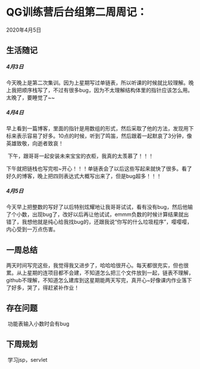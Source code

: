 # QG训练营后台组第二周周记：
2020年4月5日

## 生活随记

##### 4月3日

​     今天晚上是第二次集训。因为上星期写过单链表，所以听课的时候就比较理解。晚上我把顺序栈写了，不过有很多bug，因为不太理解结构体里的指针应该怎么用。太晚了，要睡觉了~~

##### 4月4日    

​    早上看到一篇博客，里面的指针是用数组的形式，然后采取了他的方法，发现用下标来表示容易了好多。10点的时候，听到了鸣笛，然后跟着一起默哀了3分钟，像英雄致敬，向逝者致哀！

​    下午，跟哥哥一起安装未来宝宝的衣柜，我真的太羡慕了！！！

​     下午就把链栈也写完啦~开心！！！单链表会了以后这些写起来就快了很多。看了好久的博客，晚上把四则表达式大概写出来了，但是bug超多！！！

##### 4月5日

​      今天早上把整数的写好了以后特别炫耀地让我哥哥试试，看有没有bug，然后他输了个小数，出现bug了，改好以后再让他试试，emmm负数的时候计算结果就出错了，我想他就是纯心给我找bug的，还跟我说“你写的什么垃圾程序”，嘤嘤嘤，内心受到一万点伤害。

## 一周总结

​     两天时间写完这些，我觉得我又进步了，哈哈哈很开心。每天都很充实，但也很累。从上星期的连项目都不会建，不知道怎么把三个文件放到一起，链表不理解，github不理解，不知道怎么建库到这星期能两天写完，真开心~好像课内作业落下了好多，哭了，得赶紧补作业！

## 存在问题

​    功能表输入小数时会有bug

## 下周规划

​     学习jsp，servlet
